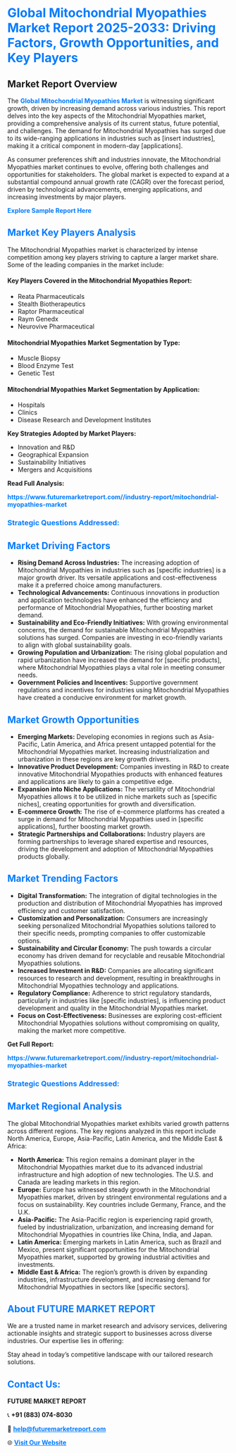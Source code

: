 <h1 style="color: #007BFF;">Global Mitochondrial Myopathies Market Report 2025-2033: Driving Factors, Growth Opportunities, and Key Players</h1>

<section id="overview">
<h2>Market Report Overview</h2>
<p>The <a href="https://www.futuremarketreport.com//industry-report/mitochondrial-myopathies-market" style="color: #007BFF; text-decoration: none;"><strong>Global Mitochondrial Myopathies Market</strong></a> is witnessing significant growth, driven by increasing demand across various industries. This report delves into the key aspects of the Mitochondrial Myopathies market, providing a comprehensive analysis of its current status, future potential, and challenges. The demand for Mitochondrial Myopathies has surged due to its wide-ranging applications in industries such as [insert industries], making it a critical component in modern-day [applications].</p>
<p>As consumer preferences shift and industries innovate, the Mitochondrial Myopathies market continues to evolve, offering both challenges and opportunities for stakeholders. The global market is expected to expand at a substantial compound annual growth rate (CAGR) over the forecast period, driven by technological advancements, emerging applications, and increasing investments by major players.</p>
</section>

<section id="overview">
<p><a href="https://www.futuremarketreport.com//request-sample/reportId=63674" style="color: #007BFF; text-decoration: none;"><strong>Explore Sample Report Here</strong></a></p>
</section>

<section id="key-players">
<h2 style="color: #007BFF;">Market Key Players Analysis</h2>
<p>The Mitochondrial Myopathies market is characterized by intense competition among key players striving to capture a larger market share. Some of the leading companies in the market include:</p>
<h4>Key Players Covered in the Mitochondrial Myopathies Report:</h4>
<ul><li>Reata Pharmaceuticals</li><li>Stealth Biotherapeutics</li><li>Raptor Pharmaceutical</li><li>Raym Genedx</li><li>Neurovive Pharmaceutical</li></ul>
<h4>Mitochondrial Myopathies Market Segmentation by Type:</h4>
<ul><li>Muscle Biopsy</li><li>Blood Enzyme Test</li><li>Genetic Test</li></ul>

<h4>Mitochondrial Myopathies Market Segmentation by Application:</h4>
<ul><li>Hospitals</li><li>Clinics</li><li>Disease Research and Development Institutes</li></ul>
<p><strong>Key Strategies Adopted by Market Players:</strong></p>
<ul>
<li>Innovation and R&D</li>
<li>Geographical Expansion</li>
<li>Sustainability Initiatives</li>
<li>Mergers and Acquisitions</li>
</ul>
</section>

<section>
<p><strong>Read Full Analysis: </strong></p><a href="https://www.futuremarketreport.com//industry-report/mitochondrial-myopathies-market" style="color: #007BFF; text-decoration: none;"><strong>https://www.futuremarketreport.com//industry-report/mitochondrial-myopathies-market</strong></a>
<h3 style="color: #007BFF;">Strategic Questions Addressed:</h3>
</section>

<section id="driving-factors">
<h2 style="color: #007BFF;">Market Driving Factors</h2>
<ul>
<li><strong>Rising Demand Across Industries:</strong> The increasing adoption of Mitochondrial Myopathies in industries such as [specific industries] is a major growth driver. Its versatile applications and cost-effectiveness make it a preferred choice among manufacturers.</li>
<li><strong>Technological Advancements:</strong> Continuous innovations in production and application technologies have enhanced the efficiency and performance of Mitochondrial Myopathies, further boosting market demand.</li>
<li><strong>Sustainability and Eco-Friendly Initiatives:</strong> With growing environmental concerns, the demand for sustainable Mitochondrial Myopathies solutions has surged. Companies are investing in eco-friendly variants to align with global sustainability goals.</li>
<li><strong>Growing Population and Urbanization:</strong> The rising global population and rapid urbanization have increased the demand for [specific products], where Mitochondrial Myopathies plays a vital role in meeting consumer needs.</li>
<li><strong>Government Policies and Incentives:</strong> Supportive government regulations and incentives for industries using Mitochondrial Myopathies have created a conducive environment for market growth.</li>
</ul>
</section>

<section id="growth-opportunities">
<h2 style="color: #007BFF;">Market Growth Opportunities</h2>
<ul>
<li><strong>Emerging Markets:</strong> Developing economies in regions such as Asia-Pacific, Latin America, and Africa present untapped potential for the Mitochondrial Myopathies market. Increasing industrialization and urbanization in these regions are key growth drivers.</li>
<li><strong>Innovative Product Development:</strong> Companies investing in R&D to create innovative Mitochondrial Myopathies products with enhanced features and applications are likely to gain a competitive edge.</li>
<li><strong>Expansion into Niche Applications:</strong> The versatility of Mitochondrial Myopathies allows it to be utilized in niche markets such as [specific niches], creating opportunities for growth and diversification.</li>
<li><strong>E-commerce Growth:</strong> The rise of e-commerce platforms has created a surge in demand for Mitochondrial Myopathies used in [specific applications], further boosting market growth.</li>
<li><strong>Strategic Partnerships and Collaborations:</strong> Industry players are forming partnerships to leverage shared expertise and resources, driving the development and adoption of Mitochondrial Myopathies products globally.</li>
</ul>
</section>

<section id="trending-factors">
<h2 style="color: #007BFF;">Market Trending Factors</h2>
<ul>
<li><strong>Digital Transformation:</strong> The integration of digital technologies in the production and distribution of Mitochondrial Myopathies has improved efficiency and customer satisfaction.</li>
<li><strong>Customization and Personalization:</strong> Consumers are increasingly seeking personalized Mitochondrial Myopathies solutions tailored to their specific needs, prompting companies to offer customizable options.</li>
<li><strong>Sustainability and Circular Economy:</strong> The push towards a circular economy has driven demand for recyclable and reusable Mitochondrial Myopathies solutions.</li>
<li><strong>Increased Investment in R&D:</strong> Companies are allocating significant resources to research and development, resulting in breakthroughs in Mitochondrial Myopathies technology and applications.</li>
<li><strong>Regulatory Compliance:</strong> Adherence to strict regulatory standards, particularly in industries like [specific industries], is influencing product development and quality in the Mitochondrial Myopathies market.</li>
<li><strong>Focus on Cost-Effectiveness:</strong> Businesses are exploring cost-efficient Mitochondrial Myopathies solutions without compromising on quality, making the market more competitive.</li>
</ul>
</section>

<section>
<p><strong>Get Full Report: </strong></p><a href="https://www.futuremarketreport.com//industry-report/mitochondrial-myopathies-market" style="color: #007BFF; text-decoration: none;"><strong>https://www.futuremarketreport.com//industry-report/mitochondrial-myopathies-market</strong></a>
<h3 style="color: #007BFF;">Strategic Questions Addressed:</h3>
</section>


<section id="regional-analysis">
<h2 style="color: #007BFF;">Market Regional Analysis</h2>
<p>The global Mitochondrial Myopathies market exhibits varied growth patterns across different regions. The key regions analyzed in this report include North America, Europe, Asia-Pacific, Latin America, and the Middle East & Africa:</p>
<ul>
<li><strong>North America:</strong> This region remains a dominant player in the Mitochondrial Myopathies market due to its advanced industrial infrastructure and high adoption of new technologies. The U.S. and Canada are leading markets in this region.</li>
<li><strong>Europe:</strong> Europe has witnessed steady growth in the Mitochondrial Myopathies market, driven by stringent environmental regulations and a focus on sustainability. Key countries include Germany, France, and the U.K.</li>
<li><strong>Asia-Pacific:</strong> The Asia-Pacific region is experiencing rapid growth, fueled by industrialization, urbanization, and increasing demand for Mitochondrial Myopathies in countries like China, India, and Japan.</li>
<li><strong>Latin America:</strong> Emerging markets in Latin America, such as Brazil and Mexico, present significant opportunities for the Mitochondrial Myopathies market, supported by growing industrial activities and investments.</li>
<li><strong>Middle East & Africa:</strong> The region’s growth is driven by expanding industries, infrastructure development, and increasing demand for Mitochondrial Myopathies in sectors like [specific sectors].</li>
</ul>
</section>

<footer>
<h2 style="color: #007BFF;">About FUTURE MARKET REPORT</h2>
<p>We are a trusted name in market research and advisory services, delivering actionable insights and strategic support to businesses across diverse industries. Our expertise lies in offering:</p>

<p>Stay ahead in today’s competitive landscape with our tailored research solutions.</p>

<h2 style="color: #007BFF;">Contact Us:</h2>
<p><strong>FUTURE MARKET REPORT</strong></p>
<p>📞 <strong>+91 (883) 074-8030</strong></p>
<p>📧 <strong><a href="mailto:help@futuremarketreport.com" style="color: #007BFF;">help@futuremarketreport.com</a></strong></p>
<p>🌐 <strong><a href="https://www.futuremarketreport.com/" style="color: #007BFF;">Visit Our Website</a></strong></p>
</footer>
